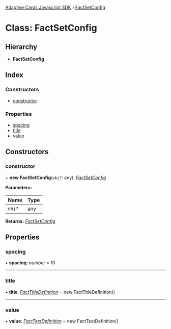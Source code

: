 [Adaptive Cards Javascript SDK](../README.md) › [FactSetConfig](factsetconfig.md)

# Class: FactSetConfig

## Hierarchy

* **FactSetConfig**

## Index

### Constructors

* [constructor](factsetconfig.md#constructor)

### Properties

* [spacing](factsetconfig.md#spacing)
* [title](factsetconfig.md#title)
* [value](factsetconfig.md#value)

## Constructors

###  constructor

\+ **new FactSetConfig**(`obj?`: any): *[FactSetConfig](factsetconfig.md)*

**Parameters:**

Name | Type |
------ | ------ |
`obj?` | any |

**Returns:** *[FactSetConfig](factsetconfig.md)*

## Properties

###  spacing

• **spacing**: *number* = 10

___

###  title

• **title**: *[FactTitleDefinition](facttitledefinition.md)* = new FactTitleDefinition()

___

###  value

• **value**: *[FactTextDefinition](facttextdefinition.md)* = new FactTextDefinition()

